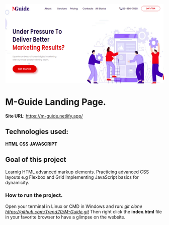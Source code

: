 ![](/asset/img/readme.png)

# M-Guide Landing Page.
**Site URL**: https://m-guide.netlify.app/

## Technologies used:
**HTML**
   **CSS**
    **JAVASCRIPT**
## Goal of this project
   Learnig HTML advanced markup elements.
   Practicing advanced CSS layouts e.g Flexbox and Grid 
   Implementing  JavaScript basics for dynamicity. 

### How to run the project.
  
  Open your terminal in Linux or CMD in Windows and run: *git clone https://github.com/Trend20/M-Guide.git*
  Then right click the **index.html** file in your favorite browser to have a glimpse on the website. 